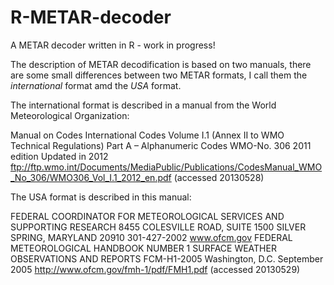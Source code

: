 R-METAR-decoder
===============

A METAR decoder written in R - work in progress!

The description of METAR decodification is based on two manuals, there are some small differences between two METAR formats, I call them the _international_ format amd the _USA_ format.

The international format is described in a manual from the World Meteorological Organization:

Manual on Codes
International Codes
Volume I.1
(Annex II to WMO Technical Regulations)
Part A – Alphanumeric Codes
WMO-No. 306
2011 edition
Updated in 2012
ftp://ftp.wmo.int/Documents/MediaPublic/Publications/CodesManual_WMO_No_306/WMO306_Vol_I.1_2012_en.pdf (accessed 20130528)


The USA format is described in this manual:

FEDERAL COORDINATOR FOR METEOROLOGICAL SERVICES AND SUPPORTING RESEARCH
8455 COLESVILLE ROAD, SUITE 1500
SILVER SPRING, MARYLAND 20910
301-427-2002
www.ofcm.gov
FEDERAL METEOROLOGICAL HANDBOOK
NUMBER 1
SURFACE WEATHER OBSERVATIONS AND REPORTS
FCM-H1-2005
Washington, D.C.
September 2005
http://www.ofcm.gov/fmh-1/pdf/FMH1.pdf (accessed 20130529)
